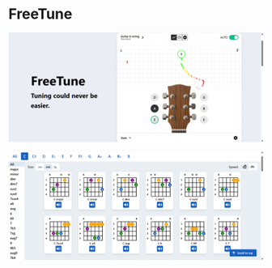 # FreeTune

![FreeTune Home Page](example-pics/free-tune.png)

![Chord Library](example-pics/chords.png)
